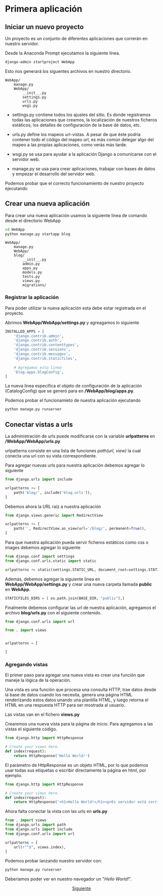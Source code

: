# Primera aplicación

## Iniciar un nuevo proyecto

Un proyecto es un conjunto de diferentes aplicaciones que correrán en nuestro servidor.

Desde la Anaconda Prompt ejecutamos la siguiente línea.

```bash
django-admin startproject WebApp
```
Esto nos generará los siguentes archivos en nuestro directorio.

    WebApp/
        manage.py
        WebApp/
            __init__.py
            settings.py
            urls.py
            wsgi.py

* settings.py contiene todos los ajustes del sitio. Es donde registramos todas las aplicaciones que creamos, la localización de nuestros ficheros estáticos, los detalles de configuración de la base de datos, etc.
* urls.py define los mapeos url-vistas. A pesar de que éste podría contener todo el código del mapeo url, es más común delegar algo del mapeo a las propias aplicaciones, como verás más tarde.
* wsgi.py se usa para ayudar a la aplicación Django a comunicarse con el servidor web. 

* manage.py se usa para crear aplicaciones, trabajar con bases de datos y empezar el desarrollo del servidor web.


Podemos probar que el correcto funcionamiento de nuestro proyecto ejecutando


## Crear una nueva aplicación

Para crear una nueva aplicación usamos la siguiente linea de comando desde el directorio WebApp

```bash
cd WebApp
python manage.py startapp blog
```


    WebApp/
        manage.py
        WebApp/
        blog/
            __init__.py
            admin.py
            apps.py
            models.py
            tests.py
            views.py
            migrations/ 

### Registrar la aplicación

Para poder utilizar la nueva aplicación esta debe estar registrada en el proyecto.

Abrimos __WebApp/WebApp/settings.py__ y agreagamos lo siguiente

```python
INSTALLED_APPS = [
    'django.contrib.admin',
    'django.contrib.auth',
    'django.contrib.contenttypes',
    'django.contrib.sessions',
    'django.contrib.messages',
    'django.contrib.staticfiles',
    
    # Agregamos esta linea
    'blog.apps.blogConfig', 
]
```

La nueva linea especifica el objeto de configuración de la aplicación (CatalogConfig) que se generó para en __/WebApp/blog/apps.py__.

Podemos probar el funcionamieto de nuestra aplicación ejecutando

```bash
python manage.py runserver
```

## Conectar vistas a urls

La administración de urls puede modificarse con la variable __urlpatterns__ en __/WebApp/WebApp/urls.py__


urlpatterns consiste en una lista de funciones _path(url, view)_ la cual conecta una url con su vista correspondiente.

Para agregar nuevas urls para nuestra aplicación debemos agregar lo siguiente

```python
from django.urls import include

urlpatterns += [
    path('blog/', include('blog.urls')),
]
``` 

Debemos ahora la URL raíz a nuestra aplicación

```python
from django.views.generic import RedirectView

urlpatterns += [
    path('', RedirectView.as_view(url='/blog/', permanent=True)),
]
``` 


Para que nuestra aplicación pueda servir ficheros estáticos como css o images debemos agregar lo siguiente

```python
from django.conf import settings
from django.conf.urls.static import static

urlpatterns += static(settings.STATIC_URL, document_root=settings.STATIC_ROOT)
``` 

Además, debemos agregar la siguiente linea en __WebApp/WebApp/settings.py__ y crear una nueva carpeta llamada __public__ en __WebApp__.

```python
STATICFILES_DIRS = ( os.path.join(BASE_DIR, "public"),)
``` 

Finalmente debemos configurar las url de nuestra aplicación, agregamos el archivo __blog/urls.py__ con el siguiente contenido.

```python
from django.conf.urls import url

from . import views


urlpatterns = [

]
``` 

### Agregando vistas

El primer paso para agregar una nueva vista es crear una función que maneje la lógica de la operación.

Una vista es una función que procesa una consulta HTTP, trae datos desde la base de datos cuando los necesita, genera una página HTML renderizando estos datos unando una plantilla HTML, y luego retorna el HTML en una respuesta HTTP para ser mostrada al usuario.

Las vistas van en el fichero __views.py__

Crearemos una nueva vista para la página de inicio. Para agregamos a las vistas el siguiente código.

```python
from django.http import HttpResponse

# Create your views here.
def index(request):
    return HttpResponse('Hello World!')

```
El parámetro de HttpResponse es un objeto HTML, por lo que podemos usar todas sus etiquetas o escribir directamente la página en html, por ejemplo.

```python
from django.http import HttpResponse

# Create your views here.
def index(request):
    return HttpResponse('<h1>Hello World!</h1><p>Es servidor está corriendo</p>')

```

Ahora falta conectar la vista con las urls en __urls.py__

```python
from . import views
from django.urls import path
from django.urls import include
from django.conf.urls import url

urlpatterns = [
    url(r"^$", views.index),
]
```

Podemos probar lanzando nuestro servidor con:

```bash
python manage.py runserver
```

Deberiamos poder ver en nuestro navegador un "_Hello World!_".


<center><a href="https://github.com/sborquez/TallerDesarrolloWeb/tree/master/sesion1/Renderizando%20templates.md">Siguiente</a></center>